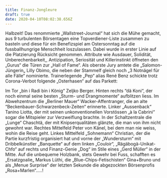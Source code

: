 ```yaml
---
title: Finanz-Jongleure
draft: true
date: 2020-04-10T08:02:38.656Z
---
```

Halbzeit! Das renommierte „Wallstreet-Journal“ hat sich die Mühe gemacht, aus 9 turbulenten Börsentagen eine Topverdiener-Liste zusammen zu basteln und diese für ein Benefizspiel am Ostersonntag auf die fussballhungrige Menschheit loszulassen. Dabei wurde in erster Linie auf die Platzierung Rücksicht genommen. Attribute wie Ausdauer, Solidität, Unberechenbarkeit,, Antizipation, Seriosität und Killerinstinkt öffneten den „Gurus“ die Türen zur „Hall of Fame“. Als oberste Jury amtete die „Salomon-Jüngerin„ Lilly Obimo, die neben der Stammelf  gleich noch „3 Notnägel für alle Fälle“ nominierte. Trainerlegende „Pep“ alias René Benz schickte trotz Corona-Verbot folgende „Osterhasen“ auf das Parkett: 

Im Tor „bin i Radi bin i König“ Zeljko Berger. Hinten rechts “dä Koni“, der noch einmal seine besten „Sturm- und Drangmomente“ aufblitzen liess. Im Abwehzentrum die „Berliner Mauer“ Wacker-Affentranger, die an alte “Beckenbauer-Schwarzenbeck-Zeiten“ erinnerte. Linker „Aussenback“ Tanino Liotta, der mit seinen unkonventionellen Vorstössen „à la Cabrini“ sogar die Mitspieler zur Verzweiflung brachte. In der Schaltzentrale die „Lunge“ Chaschtä, der mit Knipserqualitäten glänzte, die man von ihm nicht gewohnt war. Rechtes Mittelfeld Peter von Känel, bei dem man nie weiss, wohin die Reise geht. Linkes Mittelfeld „Sohnemann“ Christian, der  die Partie kurzfristig organisiert hat und vorne der „Wundersturm“ mit Dribbelkünstler „Banquette“ auf dem linken „Couloir“, „Rägäbogä-Unikat-Chfo“ auf rechts und Finanz-Genie „Dog“ im Stile eines „Gerd Müller“ in der Mitte. Auf die unbequeme Holzbank, stets Gewehr bei Fuss, schafften es „Ersatzgoalie„ Markus Lüthi, die „Blue-Chips-Fetischisten“ Gina+Bruno und als „Menue Surprise“ der letzten Sekunde die abgezockten Börsenprofis „Rosa+Marlen“.....!